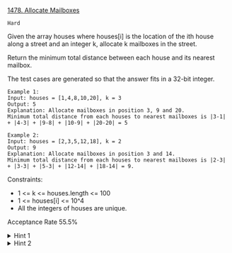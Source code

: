 [1478. Allocate Mailboxes](https://leetcode.com/problems/allocate-mailboxes/)

`Hard`

Given the array houses where houses[i] is the location of the ith house along a street and an integer k, allocate k mailboxes in the street.

Return the minimum total distance between each house and its nearest mailbox.

The test cases are generated so that the answer fits in a 32-bit integer.

```
Example 1:
Input: houses = [1,4,8,10,20], k = 3
Output: 5
Explanation: Allocate mailboxes in position 3, 9 and 20.
Minimum total distance from each houses to nearest mailboxes is |3-1| + |4-3| + |9-8| + |10-9| + |20-20| = 5 

Example 2:
Input: houses = [2,3,5,12,18], k = 2
Output: 9
Explanation: Allocate mailboxes in position 3 and 14.
Minimum total distance from each houses to nearest mailboxes is |2-3| + |3-3| + |5-3| + |12-14| + |18-14| = 9.
```

Constraints:

- 1 <= k <= houses.length <= 100
- 1 <= houses[i] <= 10^4
- All the integers of houses are unique.

Acceptance Rate
55.5%

<details>
<summary>Hint 1</summary>

If k =1, the minimum distance is obtained allocating the mailbox in the median of the array houses.

</details>

<details>
<summary>Hint 2</summary>

Generalize this idea, using dynamic programming allocating k mailboxes.

</details>